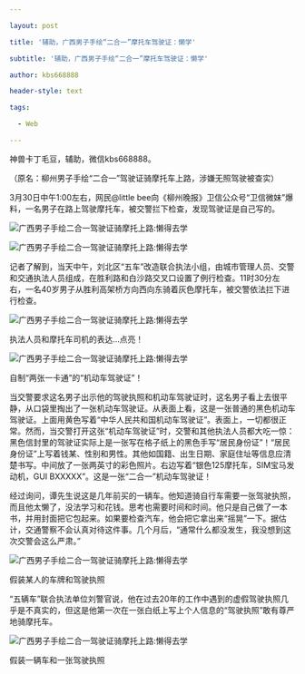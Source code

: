 ---
layout: post
title: '辅助，广西男子手绘“二合一”摩托车驾驶证：懒学'
subtitle: '辅助，广西男子手绘“二合一”摩托车驾驶证：懒学'
author: kbs668888
header-style: text
tags:
  - Web
---
神兽卡丁毛豆，辅助，微信kbs668888。

（原名：柳州男子手绘“二合一”驾驶证骑摩托车上路，涉嫌无照驾驶被查实）

3月30日中午1:00左右，网民@little
bee向《柳州晚报》卫信公众号“卫信微妹”爆料，一名男子在路上驾驶摩托车，被交警拦下检查，发现驾驶证是自己写的。

![广西男子手绘二合一驾驶证骑摩托上路:懒得去学](http://crawl.ws.126.net/7844c255727e7610742d812715908f9b.jpg)

![广西男子手绘二合一驾驶证骑摩托上路:懒得去学](http://crawl.ws.126.net/2c9dcd69aafb2d69bda9b6048189065d.jpg)

记者了解到，当天中午，刘北区“五车”改造联合执法小组，由城市管理人员、交警和交通执法人员组成，在胜利路和白沙路交叉口设置了例行检查。11时30分左右，一名40岁男子从胜利高架桥方向西向东骑着灰色摩托车，被交警依法拦下进行检查。

![广西男子手绘二合一驾驶证骑摩托上路:懒得去学](http://crawl.ws.126.net/00f505a4fd2352fd6aa33dff862e7e79.jpg)

执法人员和摩托车司机的表达…点亮！

![广西男子手绘二合一驾驶证骑摩托上路:懒得去学](http://crawl.ws.126.net/db7cb0f8a29b576109383c816c5b6be8.jpg)

自制“两张一卡通”的“机动车驾驶证”！

当交警要求这名男子出示他的驾驶执照和机动车驾驶证时，这名男子看上去很平静，从口袋里掏出了一张机动车驾驶证。从表面上看，这是一张普通的黑色机动车驾驶证。上面用黄色写着“中华人民共和国机动车驾驶证”。表面上，一切都很正常。然而，当交警打开这张“机动车驾驶证”时，交警和其他执法人员都大吃一惊：黑色信封里的驾驶证实际上是一张写在格子纸上的黑色手写“居民身份证”！“居民身份证”上写着钱某、性别和男性。其他如国籍、出生日期、家庭住址等信息应清楚书写。中间放了一张两英寸的彩色照片。右边写着“银色125摩托车，SIM宝马发动机，GUI
BXXXXX”。这是一张“二合一”机动车驾驶证！

经过询问，谭先生说这是几年前买的一辆车。他知道骑自行车需要一张驾驶执照，而且他太懒了，没法学习和花钱。思考也需要时间和时间。他只是自己做了一本书，并用封面把它包起来。如果要检查汽车，他会把它拿出来“摇晃”一下。据估计，交通警察不会认真对待这件事。几个月后，“通常什么都没发生，我没想到这次交警会这么严肃。”

![广西男子手绘二合一驾驶证骑摩托上路:懒得去学](http://crawl.ws.126.net/1a9859da9f058974fdafe9632ba71416.jpg)

假装某人的车牌和驾驶执照

“五辆车”联合执法单位刘警官说，他在过去20年的工作中遇到的虚假驾驶执照几乎是不真实的，但这是他第一次在一张白纸上写上个人信息的“驾驶执照”敢有尊严地骑摩托车。

![广西男子手绘二合一驾驶证骑摩托上路:懒得去学](http://crawl.ws.126.net/5b13360bfa02f9de530723b62df8af78.jpg)

假装一辆车和一张驾驶执照

